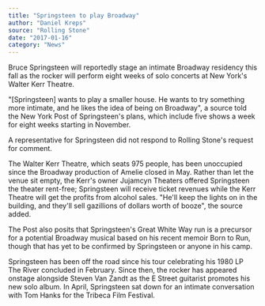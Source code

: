 ```yaml
---
title: "Springsteen to play Broadway"
author: "Daniel Kreps"
source: "Rolling Stone"
date: "2017-01-16"
category: "News"
---
```


Bruce Springsteen will reportedly stage an intimate Broadway residency this fall as the rocker will perform eight weeks of solo concerts at New York's Walter Kerr Theatre.

"[Springsteen] wants to play a smaller house. He wants to try something more intimate, and he likes the idea of being on Broadway", a source told the New York Post of Springsteen's plans, which include five shows a week for eight weeks starting in November.

A representative for Springsteen did not respond to Rolling Stone's request for comment.

The Walter Kerr Theatre, which seats 975 people, has been unoccupied since the Broadway production of Amelie closed in May. Rather than let the venue sit empty, the Kerr's owner Jujamcyn Theaters offered Springsteen the theater rent-free; Springsteen will receive ticket revenues while the Kerr Theatre will get the profits from alcohol sales. "He'll keep the lights on in the building, and they'll sell gazillions of dollars worth of booze", the source added.

The Post also posits that Springsteen's Great White Way run is a precursor for a potential Broadway musical based on his recent memoir Born to Run, though that has yet to be confirmed by Springsteen or anyone in his camp.

Springsteen has been off the road since his tour celebrating his 1980 LP The River concluded in February. Since then, the rocker has appeared onstage alongside Steven Van Zandt as the E Street guitarist promotes his new solo album. In April, Springsteen sat down for an intimate conversation with Tom Hanks for the Tribeca Film Festival.
